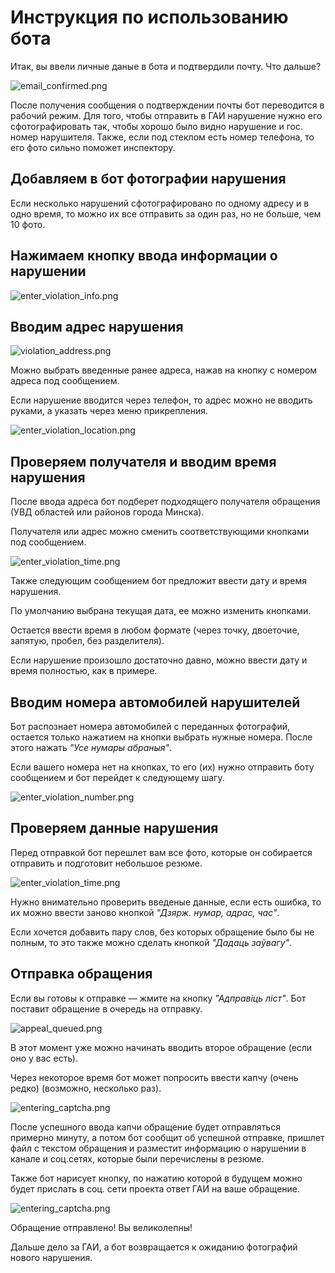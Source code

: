 # Инструкция по использованию бота

Итак, вы ввели личные даные в бота и подтвердили почту. Что дальше?

![email_confirmed.png](../resources/operation_manual/email_confirmed.png)

После получения сообщения о подтверждении почты бот переводится в рабочий режим. Для того, чтобы отправить в ГАИ нарушение нужно его сфотографировать так, чтобы хорошо было видно нарушение и гос. номер нарушителя. Также, если под стеклом есть номер телефона, то его фото сильно поможет инспектору.

## Добавляем в бот фотографии нарушения

Если несколько нарушений сфотографировано по одному адресу и в одно время, то можно их все отправить за один раз, но не больше, чем 10 фото.

## Нажимаем кнопку ввода информации о нарушении

![enter_violation_info.png](../resources/operation_manual/enter_violation_info.png)

## Вводим адрес нарушения

![violation_address.png](../resources/operation_manual/violation_address.png)

Можно выбрать введенные ранее адреса, нажав на кнопку с номером адреса под сообщением.

Если нарушение вводится через телефон, то адрес можно не вводить руками, а указать через меню прикрепления.

![enter_violation_location.png](../resources/operation_manual/enter_violation_location.png)

## Проверяем получателя и вводим время нарушения

После ввода адреса бот подберет подходящего получателя обращения (УВД областей или районов города Минска).

Получателя или адрес можно сменить соответствующими кнопками под сообщением.

![enter_violation_time.png](../resources/operation_manual/enter_violation_time.png)

Также следующим сообщением бот предложит ввести дату и время нарушения.

По умолчанию выбрана текущая дата, ее можно изменить кнопками.

Остается ввести время в любом формате (через точку, двоеточие, запятую, пробел, без разделителя).

Если нарушение произошло достаточно давно, можно ввести дату и время полностью, как в примере.

## Вводим номера автомобилей нарушителей

Бот распознает номера автомобилей с переданных фотографий, остается только нажатием на кнопки выбрать нужные номера. После этого нажать *"Усе нумары абраныя"*.

Если вашего номера нет на кнопках, то его (их) нужно отправить боту сообщением и бот перейдет к следующему шагу.

![enter_violation_number.png](../resources/operation_manual/enter_violation_number.png)

## Проверяем данные нарушения

Перед отправкой бот перешлет вам все фото, которые он собирается отправить и подготовит небольшое резюме.

![enter_violation_time.png](../resources/operation_manual/check_violation_summary.png)

Нужно внимательно проверить введеные данные, если есть ошибка, то их можно ввести заново кнопкой *"Дзярж. нумар, адрас, час"*.

Если хочется добавить пару слов, без которых обращение было бы не полным, то это также можно сделать кнопкой *"Дадаць заўвагу"*.

## Отправка обращения

Если вы готовы к отправке — жмите на кнопку *"Адправіць ліст"*. Бот поставит обращение в очередь на отправку.

![appeal_queued.png](../resources/operation_manual/appeal_queued.png)

В этот момент уже можно начинать вводить второе обращение (если оно у вас есть).

Через некоторое время бот может попросить ввести капчу (очень редко) (возможно, несколько раз).

![entering_captcha.png](../resources/operation_manual/entering_captcha.png)

После успешного ввода капчи обращение будет отправляться примерно минуту, а потом бот сообщит об успешной отправке, пришлет файл с текстом обращения и разместит информацию о нарушении в канале и соц.сетях, которые были перечислены в резюме.

Также бот нарисует кнопку, по нажатию которой в будущем можно будет прислать в соц. сети проекта ответ ГАИ на ваше обращение.

![entering_captcha.png](../resources/operation_manual/successfully_sent.png)

Обращение отправлено! Вы великолепны!

Дальше дело за ГАИ, а бот возвращается к ожиданию фотографий нового нарушения.
